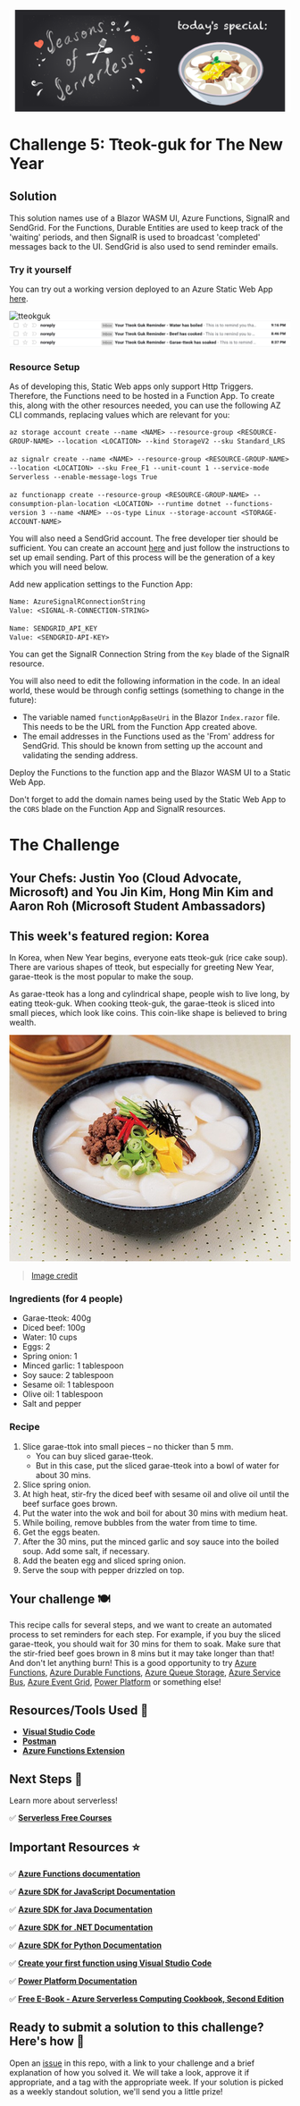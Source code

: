 ![banner](assets/banner-5.png)

# Challenge 5: Tteok-guk for The New Year

## Solution

This solution names use of a Blazor WASM UI, Azure Functions, SignalR and SendGrid. For the Functions, Durable Entities are used to keep track of the 'waiting' periods, and then SignalR is used to broadcast 'completed' messages back to the UI. SendGrid is also used to send reminder emails.

### Try it yourself
You can try out a working version deployed to an Azure Static Web App [here](https://www.tteokguk.cloud).

![tteokguk](assets/tteokgukui.png)
![tteokguk](assets/tteokguk-emails.png)

### Resource Setup
As of developing this, Static Web apps only support Http Triggers. Therefore, the Functions need to be hosted in a Function App. To create this, along with the other resources needed, you can use the following AZ CLI commands, replacing values which are relevant for you:

```
az storage account create --name <NAME> --resource-group <RESOURCE-GROUP-NAME> --location <LOCATION> --kind StorageV2 --sku Standard_LRS

az signalr create --name <NAME> --resource-group <RESOURCE-GROUP-NAME> --location <LOCATION> --sku Free_F1 --unit-count 1 --service-mode Serverless --enable-message-logs True

az functionapp create --resource-group <RESOURCE-GROUP-NAME> --consumption-plan-location <LOCATION> --runtime dotnet --functions-version 3 --name <NAME> --os-type Linux --storage-account <STORAGE-ACCOUNT-NAME>
```

You will also need a SendGrid account. The free developer tier should be sufficient. You can create an account [here](https://signup.sendgrid.com) and just follow the instructions to set up email sending. Part of this process will be the generation of a key which you will need below.

Add new application settings to the Function App:
```
Name: AzureSignalRConnectionString
Value: <SIGNAL-R-CONNECTION-STRING>

Name: SENDGRID_API_KEY
Value: <SENDGRID-API-KEY>
```
You can get the SignalR Connection String from the `Key` blade of the SignalR resource.

You will also need to edit the following information in the code. In an ideal world, these would be through config settings (something to change in the future):

* The variable named `functionAppBaseUri` in the Blazor `Index.razor` file. This needs to be the URL from the Function App created above.
* The email addresses in the Functions used as the 'From' address for SendGrid. This should be known from setting up the account and validating the sending address.

Deploy the Functions to the function app and the Blazor WASM UI to a Static Web App.

Don't forget to add the domain names being used by the Static Web App to the `CORS` blade on the Function App and SignalR resources.

# The Challenge

## Your Chefs: Justin Yoo (Cloud Advocate, Microsoft) and You Jin Kim, Hong Min Kim and Aaron Roh (Microsoft Student Ambassadors)
## This week's featured region: Korea

In Korea, when New Year begins, everyone eats tteok-guk (rice cake soup). There are various shapes of tteok, but especially for greeting New Year, garae-tteok is the most popular to make the soup.

As garae-tteok has a long and cylindrical shape, people wish to live long, by eating tteok-guk. When cooking tteok-guk, the garae-tteok is sliced into small pieces, which look like coins. This coin-like shape is believed to bring wealth.

![soup](assets/tteokguk.jpg)

> [Image credit](https://blog.naver.com/cjstar1/220918926273)

### Ingredients (for 4 people)

- Garae-tteok: 400g
- Diced beef: 100g
- Water: 10 cups
- Eggs: 2
- Spring onion: 1
- Minced garlic: 1 tablespoon
- Soy sauce: 2 tablespoon
- Sesame oil: 1 tablespoon
- Olive oil: 1 tablespoon
- Salt and pepper

### Recipe

1. Slice garae-ttok into small pieces – no thicker than 5 mm.
   - You can buy sliced garae-tteok.
   - But in this case, put the sliced garae-tteok into a bowl of water for about 30 mins.
2. Slice spring onion.
3. At high heat, stir-fry the diced beef with sesame oil and olive oil until the beef surface goes brown.
4. Put the water into the wok and boil for about 30 mins with medium heat.
5. While boiling, remove bubbles from the water from time to time.
6. Get the eggs beaten.
7. After the 30 mins, put the minced garlic and soy sauce into the boiled soup. Add some salt, if necessary.
8. Add the beaten egg and sliced spring onion.
9. Serve the soup with pepper drizzled on top.

## Your challenge 🍽

This recipe calls for several steps, and we want to create an automated process to set reminders for each step. For example, if you buy the sliced garae-tteok, you should wait for 30 mins for them to soak. Make sure that the stir-fried beef goes brown in 8 mins but it may take longer than that! And don't let anything burn! This is a good opportunity to try [Azure Functions](https://azure.microsoft.com/services/functions/?WT.mc_id=academic-10922-cxa), [Azure Durable Functions](https://docs.microsoft.com/azure/azure-functions/durable/durable-functions-overview?tabs=csharp&WT.mc_id=academic-10922-cxa), [Azure Queue Storage](https://azure.microsoft.com/services/storage/queues/?WT.mc_id=academic-10922-cxa), [Azure Service Bus](https://azure.microsoft.com/services/service-bus/?WT.mc_id=academic-10922-cxa), [Azure Event Grid](https://azure.microsoft.com/services/event-grid/?WT.mc_id=academic-10922-cxa), [Power Platform](https://powerplatform.microsoft.com/?WT.mc_id=academic-10922-cxa) or something else!

## Resources/Tools Used 🚀

- **[Visual Studio Code](https://code.visualstudio.com/?WT.mc_id=academic-10922-cxa)**
- **[Postman](https://www.getpostman.com/downloads/)**
- **[Azure Functions Extension](https://marketplace.visualstudio.com/items?itemName=ms-azuretools.vscode-azurefunctions&WT.mc_id=academic-10922-cxa)**

## Next Steps 🏃

Learn more about serverless!

  ✅ **[Serverless Free Courses](https://docs.microsoft.com/learn/browse/?term=azure%20functions&WT.mc_id=academic-10922-cxa)**

## Important Resources ⭐️

  ✅ **[Azure Functions documentation](https://docs.microsoft.com/azure/azure-functions/?WT.mc_id=academic-10922-cxa)**

  ✅ **[Azure SDK for JavaScript Documentation](https://docs.microsoft.com/azure/javascript/?WT.mc_id=academic-10922-cxa)**

  ✅ **[Azure SDK for Java Documentation](https://docs.microsoft.com/azure/developer/java/?WT.mc_id=academic-10922-cxa)**

  ✅ **[Azure SDK for .NET Documentation](https://docs.microsoft.com/dotnet/azure/?WT.mc_id=academic-10922-cxa)**

  ✅ **[Azure SDK for Python Documentation](https://docs.microsoft.com/azure/developer/python/?WT.mc_id=academic-10922-cxa)**

  ✅ **[Create your first function using Visual Studio Code](https://docs.microsoft.com/azure/azure-functions/functions-create-first-function-vs-code?WT.mc_id=academic-10922-cxa)**

  ✅ **[Power Platform Documentation](https://docs.microsoft.com/power-platform/?WT.mc_id=academic-10922-cxa)**

  ✅ **[Free E-Book - Azure Serverless Computing Cookbook, Second Edition](https://azure.microsoft.com/resources/azure-serverless-computing-cookbook/?WT.mc_id=academic-10922-cxa)**

## Ready to submit a solution to this challenge? Here's how 🚀

Open an [issue](https://github.com/microsoft/Seasons-of-Serverless/issues/new?assignees=&labels=&template=seasons-of-serverless-solution.md&title=Solution) in this repo, with a link to your challenge and a brief explanation of how you solved it. We will take a look, approve it if appropriate, and a tag with the appropriate week. If your solution is picked as a weekly standout solution, we'll send you a little prize!
